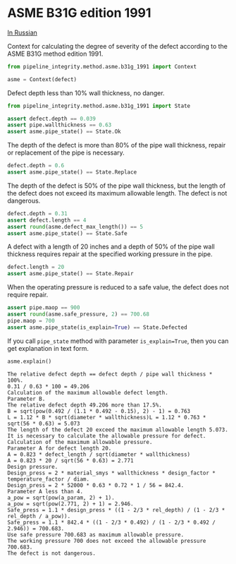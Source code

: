 # ASME B31G edition 1991

[In Russian](READMEru.md)

Context for calculating the degree of severity of the defect according to the ASME B31G method edition 1991.

```python
from pipeline_integrity.method.asme.b31g_1991 import Context

asme = Context(defect)
```

Defect depth less than 10% wall thickness, no danger.

```python
from pipeline_integrity.method.asme.b31g_1991 import State

assert defect.depth == 0.039
assert pipe.wallthickness == 0.63
assert asme.pipe_state() == State.Ok
```

The depth of the defect is more than 80% of the pipe wall thickness, repair or replacement of the pipe is necessary.

```python
defect.depth = 0.6
assert asme.pipe_state() == State.Replace
```

The depth of the defect is 50% of the pipe wall thickness, but the length of the defect
does not exceed its maximum allowable length.
The defect is not dangerous.

```python
defect.depth = 0.31
assert defect.length == 4
assert round(asme.defect_max_length()) == 5
assert asme.pipe_state() == State.Safe
```

A defect with a length of 20 inches and a depth of 50% of the pipe wall thickness
requires repair at the specified working pressure in the pipe.

```python
defect.length = 20
assert asme.pipe_state() == State.Repair
```

When the operating pressure is reduced to a safe value, the defect does not require repair.

```python
assert pipe.maop == 900
assert round(asme.safe_pressure, 2) == 700.68
pipe.maop = 700
assert asme.pipe_state(is_explain=True) == State.Defected
```

If you call `pipe_state` method with parameter `is_explain=True`,
then you can get explanation in text form.

```python
asme.explain()
```

```text
The relative defect depth == defect depth / pipe wall thickness * 100%.
0.31 / 0.63 * 100 = 49.206
Calculation of the maximum allowable defect length.
Parameter B.
The relative defect depth 49.206 more than 17.5%.
B = sqrt(pow(0.492 / (1.1 * 0.492 - 0.15), 2) - 1) = 0.763
L = 1.12 * B * sqrt(diameter * wallthickness)L = 1.12 * 0.763 * sqrt(56 * 0.63) = 5.073
The length of the defect 20 exceed the maximum allowable length 5.073.
It is necessary to calculate the allowable pressure for defect.
Calculation of the maximum allowable pressure.
Parameter A for defect length 20.
A = 0.823 * defect_length / sqrt(diameter * wallthickness)
A = 0.823 * 20 / sqrt(56 * 0.63) = 2.771
Design pressure.
Design_press = 2 * material_smys * wallthickness * design_factor * temperature_factor / diam.
Design_press = 2 * 52000 * 0.63 * 0.72 * 1 / 56 = 842.4.
Parameter A less than 4.
a_pow = sqrt(pow(a_param, 2) + 1).
a_pow = sqrt(pow(2.771, 2) + 1) = 2.946.
Safe_press = 1.1 * design_press * ((1 - 2/3 * rel_depth) / (1 - 2/3 * rel_depth / a_pow)).
Safe_press = 1.1 * 842.4 * ((1 - 2/3 * 0.492) / (1 - 2/3 * 0.492 / 2.946)) = 700.683.
Use safe pressure 700.683 as maximum allowable pressure.
The working pressure 700 does not exceed the allowable pressure 700.683.
The defect is not dangerous.
```
